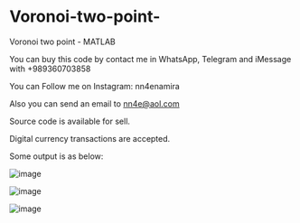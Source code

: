 # Voronoi-two-point-
Voronoi two point - MATLAB

You can buy this code by contact me in WhatsApp, Telegram and iMessage with +989360703858

You can Follow me on Instagram: nn4enamira

Also you can send an email to nn4e@aol.com

Source code is available for sell.

Digital currency transactions are accepted.

Some output is as below:

![image](https://github.com/user-attachments/assets/61ffbc3b-fd0d-4dc5-a577-e439e73c5a65)

![image](https://github.com/user-attachments/assets/2cb6eb4d-281d-4f05-930f-873bb72bbfaf)

![image](https://github.com/user-attachments/assets/cba4123e-0338-4e96-b045-c14c3e4d0af2)






